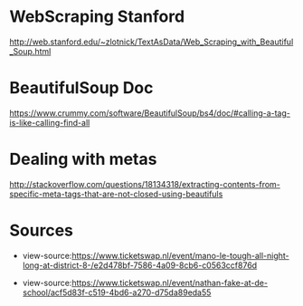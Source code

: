 # WebScraping Stanford
http://web.stanford.edu/~zlotnick/TextAsData/Web_Scraping_with_Beautiful_Soup.html

# BeautifulSoup Doc
https://www.crummy.com/software/BeautifulSoup/bs4/doc/#calling-a-tag-is-like-calling-find-all

# Dealing with metas
http://stackoverflow.com/questions/18134318/extracting-contents-from-specific-meta-tags-that-are-not-closed-using-beautifuls

# Sources
- view-source:https://www.ticketswap.nl/event/mano-le-tough-all-night-long-at-district-8-/e2d478bf-7586-4a09-8cb6-c0563ccf876d

- view-source:https://www.ticketswap.nl/event/nathan-fake-at-de-school/acf5d83f-c519-4bd6-a270-d75da89eda55
